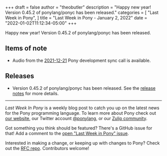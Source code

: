 +++
draft = false
author = "theobutler"
description = "Happy new year! Version 0.45.2 of ponylang/ponyc has been released."
categories = [
    "Last Week in Pony",
]
title = "Last Week in Pony - January 2, 2022"
date = "2022-01-02T11:12:34-05:00"
+++

Happy new year! Version 0.45.2 of ponylang/ponyc has been released.

<!--more-->

## Items of note

- Audio from the [2021-12-21](https://sync-recordings.ponylang.io/r/2021-12-21.m4a) Pony development sync call is available.

## Releases

- Version 0.45.2 of ponylang/ponyc has been released.
See the [release notes](https://github.com/ponylang/ponyc/releases/tag/0.45.2) for more details.

---

_Last Week In Pony_ is a weekly blog post to catch you up on the latest news for the Pony programming language. To learn more about Pony check out [our website](https://ponylang.io), our Twitter account [@ponylang](https://twitter.com/ponylang), or our [Zulip community](https://ponylang.zulipchat.com).

Got something you think should be featured? There's a GitHub issue for that! Add a comment to the [open "Last Week in Pony" issue](https://github.com/ponylang/ponylang.github.io/issues?q=is%3Aissue+is%3Aopen+label%3Alast-week-in-pony).

Interested in making a change, or keeping up with changes to Pony? Check out the [RFC repo](https://github.com/ponylang/rfcs). Contributors welcome!
